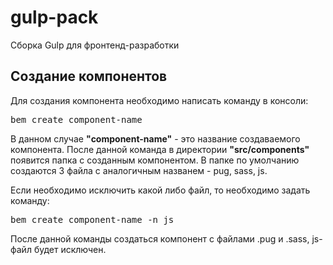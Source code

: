 # gulp-pack
Сборка Gulp для фронтенд-разработки

<h2>Создание компонентов</h2>

Для создания компонента необходимо написать команду в консоли:

<pre>bem create component-name</pre>

В данном случае <b>"component-name"</b> - это название создаваемого компонента.
После данной команда в директории <b>"src/components"</b> появится папка с созданным компонентом. В папке по умолчанию создаются 3 файла с аналогичным названем - pug, sass, js. 

Если необходимо исключить какой либо файл, то необходимо задать команду:

<pre>bem create component-name -n js</pre>

После данной команды создаться компонент с файлами .pug и .sass, js-файл будет исключен.
